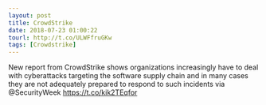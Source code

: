 ```yaml
---
layout: post
title: CrowdStrike
date: 2018-07-23 01:00:22
tourl: http://t.co/ULWFfruGKw
tags: [Crowdstrike]
---
```

New report from CrowdStrike shows organizations increasingly have to deal with cyberattacks targeting the software supply chain and in many cases they are not adequately prepared to respond to such incidents via @SecurityWeek https://t.co/kik2TEqfor